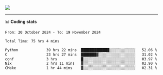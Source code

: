<picture>
  <source
  srcset="https://github-readme-stats.vercel.app/api?username=sant0s12&show_icons=true&theme=dark"
  media="(prefers-color-scheme: dark)"
  />
  <source
  srcset="https://github-readme-stats.vercel.app/api?username=sant0s12&show_icons=true"
  media="(prefers-color-scheme: light)"
  />
  <img src="https://github-readme-stats.vercel.app/api?username=sant0s12&show_icons=true" />
</picture>

---

📊 **Coding stats**

<!--START_SECTION:waka-->

```txt
From: 20 October 2024 - To: 19 November 2024

Total Time: 75 hrs 4 mins

Python             39 hrs 22 mins  █████████████░░░░░░░░░░░░   52.06 %
C                  23 hrs 27 mins  ███████▓░░░░░░░░░░░░░░░░░   31.02 %
conf               3 hrs           █░░░░░░░░░░░░░░░░░░░░░░░░   03.97 %
Nix                2 hrs 11 mins   ▓░░░░░░░░░░░░░░░░░░░░░░░░   02.90 %
CMake              1 hr 44 mins    ▓░░░░░░░░░░░░░░░░░░░░░░░░   02.31 %
```

<!--END_SECTION:waka-->
